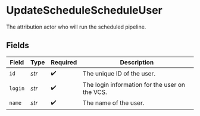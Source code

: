 # UpdateScheduleScheduleUser

The attribution actor who will run the scheduled pipeline.


## Fields

| Field                                          | Type                                           | Required                                       | Description                                    |
| ---------------------------------------------- | ---------------------------------------------- | ---------------------------------------------- | ---------------------------------------------- |
| `id`                                           | *str*                                          | :heavy_check_mark:                             | The unique ID of the user.                     |
| `login`                                        | *str*                                          | :heavy_check_mark:                             | The login information for the user on the VCS. |
| `name`                                         | *str*                                          | :heavy_check_mark:                             | The name of the user.                          |
